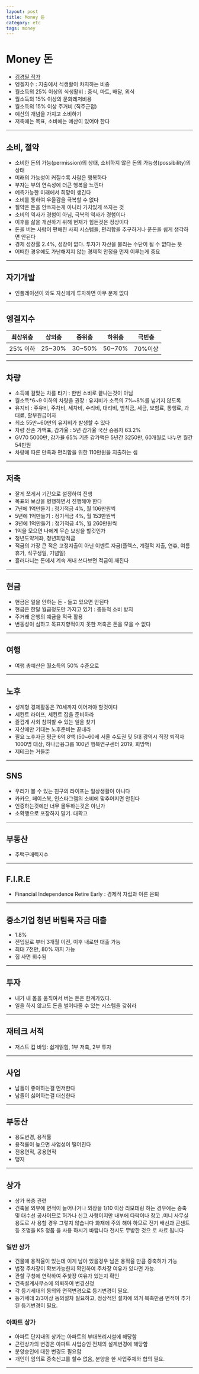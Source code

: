 ```yaml
---
layout: post
title: Money 돈
category: etc
tags: money
---
```


# Money 돈
* <a href="https://youtu.be/mTjj6iDH4dQ?si=4uPHuDZAPr3eEk7d" target="_blank">김경필 작가</a>
* 엥겔지수 : 지출에서 식생활이 차지하는 비중
* 월소득의 25% 이상의 식생활비 : 중식, 마트, 배달, 외식
* 월소득의 15% 이상의 문화레저비용
* 월소득의 15% 이상 주거비 (직주근접)
* 예산의 개념을 가지고 소비하기
* 저축에는 목표, 소비에는 예산이 있어야 한다

---

## 소비, 절약

* 소비한 돈의 가능(permission)의 상태, 소비하지 않은 돈의 가능성(possibility)의 상태
* 미래의 가능성이 커질수록 사람은 행복하다
* 부자는 부의 연속성에 더큰 행복을 느낀다
* 예측가능한 미래에서 희망이 생긴다
* 소비를 통하여 우울감을 극복할 수 없다
* 절약은 돈을 안쓰자는게 아니라 가치있게 쓰자는 것
* 소비의 역사가 경험이 아님, 극복의 역사가 경험이다
* 이후를 삶을 개선하기 위해 현재가 힘든것은 정상이다
* 돈을 버는 사람이 편해진 사회 시스템들, 편리함을 추구하거나 푼돈을 쉽게 생각하면 안된다
* 경제 성장률 2.4%, 성장이 없다. 투자가 자산을 불리는 수단이 될 수 없다는 뜻
* 어떠한 경우에도 가난해지지 않는 경제적 안정을 먼저 이루는게 중요

---

## 자기개발
* 인플레이션이 와도 자신에게 투자하면 아무 문제 없다

---

## 엥겔지수

|최상위층|상외층|중위층|하위층|극빈층|
|:---:|:---:|:---:|:---:|:---:|
|25% 이하|25~30%|30~50%|50~70%|70%이상|

---

## 차량
* 소득에 걸맞는 차를 타기 : 한번 소비로 끝나는것이 아님
* 월소득*6~9 이하의 차량을 권장 : 유지비가 소득의 7%~8%를 넘기지 않도록
* 유지비 : 주유비, 주차비, 세차비, 수리비, 대리비, 범칙금, 세금, 보험료, 통행료, 과태료, 할부원금이자
* 최소 55만~60만의 유지비가 발생할 수 있다
* 차량 잔존 가액표, 감가율 : 5년 감가율 국산 승용차 63.2%
* GV70 5000만, 감가율 65% 기준 감가액은 5년간 3250만, 60개월로 나누면 월간 54만원
* 차량에 따른 만족과 편리함을 위한 110만원을 지출하는 셈

---

## 저축
* 잘게 쪼게서 기간으로 설정하여 진행
* 목표와 보상을 병행하면서 진행해야 한다
* 7년에 1억만들기 : 정기적금 4%, 월 106만원씩
* 5년에 1억만들기 : 정기적금 4%, 월 153만원씩
* 3년에 1억만들기 : 정기적금 4%, 월 260만원씩
* 1억을 모으면 나에게 무슨 보상을 할것인가
* 청년도약계좌, 청년희망적금
* 적금의 가장 큰 적은 고정지출이 아닌 이벤트 자금(플렉스, 계절적 지출, 연휴, 여름휴가, 식구생일, 기념일)
* 흘러다니는 돈에서 계속 꺼내 쓰다보면 적금이 깨진다

---

## 현금

* 현금은 일을 안하는 돈 - 들고 있으면 안된다
* 현금은 한달 월급정도만 가지고 있기 : 충동적 소비 방지
* 주거래 은행의 예금을 적극 활용
* 변동성이 심하고 목표지향적이지 못한 저축은 돈을 모을 수 없다

---

## 여행

* 여행 총예산은 월소득의 50% 수준으로

---

## 노후
* 생계형 경제활동은 70세까지 이어저야 할것이다
* 세컨트 라이프, 세컨트 잡을 준비하라
* 즐겁게 사회 참여할 수 있는 일을 찾기
* 자산에만 기대는 노후준비는 끝내라
* 필요 노후자금 평균 6억 8백 (50~60세 서울 수도권 및 5대 광역시 직장 퇴직자 1000명 대상, 하나금융그룹 100년 행복연구센터 2019, 희망액)
* 제테크는 거들뿐

---

## SNS
* 우리가 볼 수 있는 친구의 라이프는 일상생활이 아니다
* 카카오, 페이스북, 인스타그램의 소비에 맞추어지면 안된다
* 인증하는것에만 너무 몰두하는것은 아닌가
* 소확행으로 포장하지 말기. 대확고

---

## 부동산
* 주택구매력지수

---

## F.I.R.E
* Financial Independence Retire Early : 경제적 자립과 이른 은퇴

---

## 중소기업 청년 버팀목 자금 대출
* 1.8%
* 전입일로 부터 3개월 이전, 이후 내로만 대출 가능
* 최대 7천만, 80% 까지 가능
* 집 사면 회수됨

---

## 투자
* 내가 내 몸을 움직여서 버는 돈은 한계가있다.
* 일을 하지 않고도 돈을 벌어다줄 수 있는 시스템을 갖춰라

---

## 재테크 서적
* 저스트 킵 바잉: 쉽게읽힘, 1부 저축, 2부 투자

---

## 사업
* 남들이 좋아하는걸 먼저한다
* 남들이 싫어하는걸 대신한다

---

## 부동산
* 용도변경, 용적률
* 용적률이 높으면 사업성이 떨어진다
* 전용면적, 공용면적
* 맹지

---

## 상가
*  상가 복층 관련
* 건축물 외부에 면적이 늘어나거나
외장을 1/10 이상 리모데링 하는 경우에는 증축
및 대수선 공사이므로 허가나 신고 사항이지만
내부에 다락이나 창고 .미니 사무실 용도로 사
용할 경우 그렇지 않습니다 화재에 주의 해야
하므로 전기 배선과 콘센트등 조명을 KS 정품
을 사용 하시기 바랍니다 전시도 무방한 것으
로 사료 됩니다

### 일반 상가

* 건물에 용적율이 있는데 이게 남아 있을경우 남은 용적율 만큼 증축허가 가능
* 법정 주차장이 확보가능한지 확인하여 주차장 여유가 있다면 가능.
* 관할 구청에 연락하여 주찿장 여유가 있는지 확인
* 건축설계사무소에 의뢰하여 변경신청
* 각 등기세대의 동의와 면적변경으로 등기변경이 필요.
* 등기세데 2/3이상 동의절차 필요하고, 정상적인 절차에 의거 복측만큼 면적이 추가된 등기변경이 필요.

### 아파트 상가

* 아파트 단지내의 상가는 아파트의 부대복리시설에 해당함
* 근린상가의 변경은 아파트 사업승인 전체의 설계변경에 해당함
* 분양승인에 대한 변경도 필요함
* 개인이 임의로 증축신고를 할수 없음, 분양을 한 사업주체와 협의 필요.

---